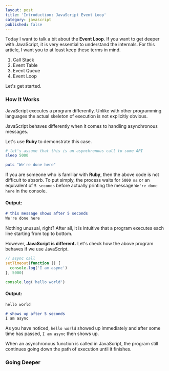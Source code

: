 ```yaml
---
layout: post
title: 'Introduction: JavaScript Event Loop'
category: javascript
published: false
---
```


Today I want to talk a bit about the **Event Loop**. If you want to get deeper
with JavaScript, it is very essential to understand the internals. For this
article, I want you to at least keep these terms in mind.

1. Call Stack
2. Event Table
3. Event Queue
4. Event Loop

Let's get started.

### How It Works

JavaScript executes a program differently. Unlike with other programming languages the actual skeleton of execution is not explicitly obvious.

JavaScript behaves differently when it comes to handling asynchronous
messages.

Let's use **Ruby** to demonstrate this case.

```ruby
# let's assume that this is an asynchronous call to some API
sleep 5000

puts "We're done here"
```

If you are someone who is familiar with **Ruby**, then the above code is not
difficult to absorb. To put simply, the process waits for `5000 ms` or an equivalent of `5 seconds` before actually printing the message `We're done here` in the console.

#### Output:
```markdown
# this message shows after 5 seconds
We're done here
```

Nothing unusual, right? After all, it is intuitive that a program executes each line starting from top to bottom.

However, **JavaScript is different.** Let's check how the above program behaves if we use
JavaScript.

```javascript
// async call
setTimeout(function () {
  console.log('I am async')
}, 5000)

console.log('hello world')
```

#### Output:

```markdown
hello world

# shows up after 5 seconds
I am async
```

As you have noticed, `hello world` showed up immediately and after some time has
passed, `I am async` then shows up.

When an asynchronous function is called in JavaScript, the program still continues going down the path of execution until it finishes.

### Going Deeper